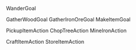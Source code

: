 ﻿WanderGoal

GatherWoodGoal
GatherIronOreGoal
MakeItemGoal<T>

PickupItemAction<T>
ChopTreeAction
MineIronAction

CraftItemAction<T>
StoreItemAction<T>

